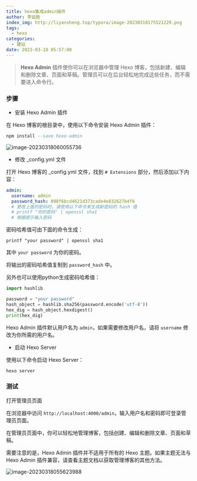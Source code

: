```yaml
---
title: hexo集成admin插件
author: 李延胜
index_img: http://liyansheng.top/typora/image-20230318175521229.png
tags:
  - hexo
categories:
  - 建站
date: 2023-03-18 05:57:00
---
```

> **Hexo Admin** 插件使你可以在浏览器中管理 Hexo 博客，包括新建、编辑和删除文章、页面和草稿。管理员可以在后台轻松地完成这些任务，而不需要进入命令行。

### 步骤

- 安装 Hexo Admin 插件

在 Hexo 博客的根目录中，使用以下命令安装 Hexo Admin 插件：

```ada
npm install --save hexo-admin
```
![image-20230318060055736](http://liyansheng.top/typora/image-20230318060055736.png)

- 修改 _config.yml 文件

打开 Hexo 博客的 _config.yml 文件，找到 `# Extensions` 部分，然后添加以下内容：

```yaml
admin:
  username: admin
  password_hash: 098f6bcd4621d373cade4e832627b4f6
  # 更改上面的密码时，请使用以下命令来生成新密码的 hash 值
  # printf "你的密码" | openssl sha1
  # 根据提示输入密码
```

密码哈希值可由下面的命令生成：

```1c
printf "your password" | openssl sha1
```

其中 `your password` 为你的密码。

将输出的密码哈希值复制到 `password_hash` 中。

另外也可以使用python生成密码哈希值：

```python
import hashlib

password = "your password"
hash_object = hashlib.sha256(password.encode('utf-8'))
hex_dig = hash_object.hexdigest()
print(hex_dig)
```

Hexo Admin 插件默认用户名为 `admin`，如果需要修改用户名，请将 `username` 修改为你所需的用户名。

- 启动 Hexo Server

使用以下命令启动 Hexo Server：

```axapta
hexo server
```

### 测试

打开管理员页面

在浏览器中访问 `http://localhost:4000/admin`，输入用户名和密码即可登录管理员页面。

在管理员页面中，你可以轻松地管理博客，包括创建、编辑和删除文章、页面和草稿。

需要注意的是，Hexo Admin 插件并不适用于所有的 Hexo 主题。如果主题无法与 Hexo Admin 插件兼容，请查看主题文档以获取管理博客的其他方法。

![image-20230318055623988](http://liyansheng.top/typora/image-20230318055623988.png)


